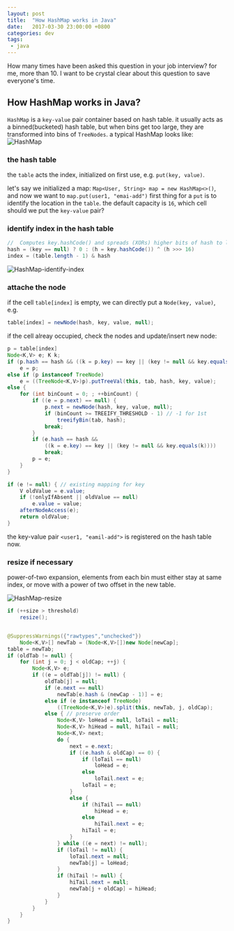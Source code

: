 ```yaml
---
layout: post
title:  "How HashMap works in Java"
date:   2017-03-30 23:00:00 +0800
categories: dev
tags: 
 - java
---
```


How many times have been asked this question in your job interview? for me, more than 10.  I want to be crystal clear about this question to save everyone's time. 

## How HashMap works in Java? 

`HashMap` is a `key-value` pair container based on hash table. it usually acts as a binned(bucketed) hash table, but when bins get too large, 
they are transformed into bins of `TreeNodes`. a typical HashMap looks like:
![HashMap](https://raw.githubusercontent.com/guoliang-dev/guoliang-dev.github.io/master/resources/java-hashmap.PNG)

### the hash table
the `table` acts the index, initialized on first use, e.g. `put(key, value)`. 

let's say we initialized a map: `Map<User, String> map = new HashMap<>()`, and now we want to `map.put(user1, "emai-add")`
first thing for a `put` is to identify the location in the `table`. the default capacity is `16`, which cell should we put the `key-value` pair? 

### identify index in the hash table
```java
//  Computes key.hashCode() and spreads (XORs) higher bits of hash to lower.
hash = (key == null) ? 0 : (h = key.hashCode()) ^ (h >>> 16)
index = (table.length - 1) & hash
```

![HashMap-identify-index](https://raw.githubusercontent.com/guoliang-dev/guoliang-dev.github.io/master/resources/java-hashmap-identify-index.PNG)


### attache the node

if the cell `table[index]` is empty, we can directly put a `Node(key, value)`, e.g.
```java
table[index] = newNode(hash, key, value, null);
```

if the cell alreay occupied, check the nodes and update/insert new node:

```java
p = table[index]
Node<K,V> e; K k;
if (p.hash == hash && ((k = p.key) == key || (key != null && key.equals(k))))
    e = p;
else if (p instanceof TreeNode)
    e = ((TreeNode<K,V>)p).putTreeVal(this, tab, hash, key, value);
else {
    for (int binCount = 0; ; ++binCount) {
        if ((e = p.next) == null) {
            p.next = newNode(hash, key, value, null);
            if (binCount >= TREEIFY_THRESHOLD - 1) // -1 for 1st
                treeifyBin(tab, hash);
            break;
        }
        if (e.hash == hash &&
            ((k = e.key) == key || (key != null && key.equals(k))))
            break;
        p = e;
    }
}

if (e != null) { // existing mapping for key
    V oldValue = e.value;
    if (!onlyIfAbsent || oldValue == null)
        e.value = value;
    afterNodeAccess(e);
    return oldValue;
}
```

the key-value pair `<user1, "eamil-add">` is registered on the hash table now. 

### resize if necessary

power-of-two expansion, elements from each bin must either stay at same index, or move with a power of two offset in the new table.

![HashMap-resize](https://raw.githubusercontent.com/guoliang-dev/guoliang-dev.github.io/master/resources/java-hashmap-resize.PNG)

```java
if (++size > threshold)
    resize();


@SuppressWarnings({"rawtypes","unchecked"})
    Node<K,V>[] newTab = (Node<K,V>[])new Node[newCap];
table = newTab;
if (oldTab != null) {
    for (int j = 0; j < oldCap; ++j) {
        Node<K,V> e;
        if ((e = oldTab[j]) != null) {
            oldTab[j] = null;
            if (e.next == null)
                newTab[e.hash & (newCap - 1)] = e;
            else if (e instanceof TreeNode)
                ((TreeNode<K,V>)e).split(this, newTab, j, oldCap);
            else { // preserve order
                Node<K,V> loHead = null, loTail = null;
                Node<K,V> hiHead = null, hiTail = null;
                Node<K,V> next;
                do {
                    next = e.next;
                    if ((e.hash & oldCap) == 0) {
                        if (loTail == null)
                            loHead = e;
                        else
                            loTail.next = e;
                        loTail = e;
                    }
                    else {
                        if (hiTail == null)
                            hiHead = e;
                        else
                            hiTail.next = e;
                        hiTail = e;
                    }
                } while ((e = next) != null);
                if (loTail != null) {
                    loTail.next = null;
                    newTab[j] = loHead;
                }
                if (hiTail != null) {
                    hiTail.next = null;
                    newTab[j + oldCap] = hiHead;
                }
            }
        }
    }
}
```
